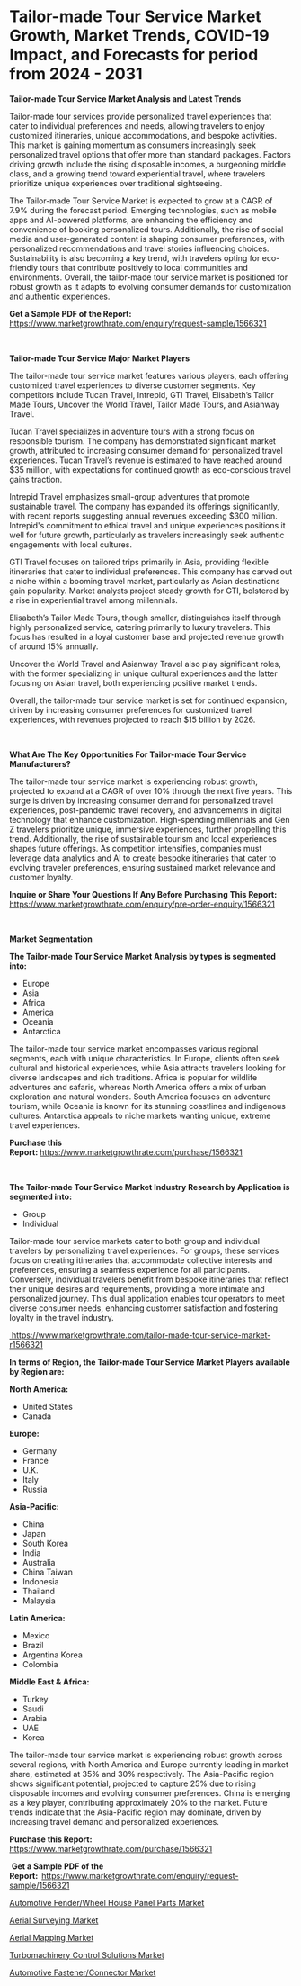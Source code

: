 <p><h1>Tailor-made Tour Service Market Growth, Market Trends, COVID-19 Impact, and Forecasts for period from 2024 - 2031</h1></p><p><strong>Tailor-made Tour Service Market Analysis and Latest Trends</strong></p>
<p><p>Tailor-made tour services provide personalized travel experiences that cater to individual preferences and needs, allowing travelers to enjoy customized itineraries, unique accommodations, and bespoke activities. This market is gaining momentum as consumers increasingly seek personalized travel options that offer more than standard packages. Factors driving growth include the rising disposable incomes, a burgeoning middle class, and a growing trend toward experiential travel, where travelers prioritize unique experiences over traditional sightseeing.</p><p>The Tailor-made Tour Service Market is expected to grow at a CAGR of 7.9% during the forecast period. Emerging technologies, such as mobile apps and AI-powered platforms, are enhancing the efficiency and convenience of booking personalized tours. Additionally, the rise of social media and user-generated content is shaping consumer preferences, with personalized recommendations and travel stories influencing choices. Sustainability is also becoming a key trend, with travelers opting for eco-friendly tours that contribute positively to local communities and environments. Overall, the tailor-made tour service market is positioned for robust growth as it adapts to evolving consumer demands for customization and authentic experiences.</p></p>
<p><strong>Get a Sample PDF of the Report:&nbsp;</strong> <a href="https://www.marketgrowthrate.com/enquiry/request-sample/1566321">https://www.marketgrowthrate.com/enquiry/request-sample/1566321</a></p>
<p>&nbsp;</p>
<p><strong>Tailor-made Tour Service Major Market Players</strong></p>
<p><p>The tailor-made tour service market features various players, each offering customized travel experiences to diverse customer segments. Key competitors include Tucan Travel, Intrepid, GTI Travel, Elisabeth’s Tailor Made Tours, Uncover the World Travel, Tailor Made Tours, and Asianway Travel.</p><p>Tucan Travel specializes in adventure tours with a strong focus on responsible tourism. The company has demonstrated significant market growth, attributed to increasing consumer demand for personalized travel experiences. Tucan Travel’s revenue is estimated to have reached around $35 million, with expectations for continued growth as eco-conscious travel gains traction.</p><p>Intrepid Travel emphasizes small-group adventures that promote sustainable travel. The company has expanded its offerings significantly, with recent reports suggesting annual revenues exceeding $300 million. Intrepid's commitment to ethical travel and unique experiences positions it well for future growth, particularly as travelers increasingly seek authentic engagements with local cultures.</p><p>GTI Travel focuses on tailored trips primarily in Asia, providing flexible itineraries that cater to individual preferences. This company has carved out a niche within a booming travel market, particularly as Asian destinations gain popularity. Market analysts project steady growth for GTI, bolstered by a rise in experiential travel among millennials.</p><p>Elisabeth’s Tailor Made Tours, though smaller, distinguishes itself through highly personalized service, catering primarily to luxury travelers. This focus has resulted in a loyal customer base and projected revenue growth of around 15% annually.</p><p>Uncover the World Travel and Asianway Travel also play significant roles, with the former specializing in unique cultural experiences and the latter focusing on Asian travel, both experiencing positive market trends.</p><p>Overall, the tailor-made tour service market is set for continued expansion, driven by increasing consumer preferences for customized travel experiences, with revenues projected to reach $15 billion by 2026.</p></p>
<p>&nbsp;</p>
<p><strong>What Are The Key Opportunities For Tailor-made Tour Service Manufacturers?</strong></p>
<p><p>The tailor-made tour service market is experiencing robust growth, projected to expand at a CAGR of over 10% through the next five years. This surge is driven by increasing consumer demand for personalized travel experiences, post-pandemic travel recovery, and advancements in digital technology that enhance customization. High-spending millennials and Gen Z travelers prioritize unique, immersive experiences, further propelling this trend. Additionally, the rise of sustainable tourism and local experiences shapes future offerings. As competition intensifies, companies must leverage data analytics and AI to create bespoke itineraries that cater to evolving traveler preferences, ensuring sustained market relevance and customer loyalty.</p></p>
<p><strong>Inquire or Share Your Questions If Any Before Purchasing This Report:</strong> <a href="https://www.marketgrowthrate.com/enquiry/pre-order-enquiry/1566321">https://www.marketgrowthrate.com/enquiry/pre-order-enquiry/1566321</a></p>
<p>&nbsp;</p>
<p><strong>Market Segmentation</strong></p>
<p><strong>The Tailor-made Tour Service Market Analysis by types is segmented into:</strong></p>
<p><ul><li>Europe</li><li>Asia</li><li>Africa</li><li>America</li><li>Oceania</li><li>Antarctica</li></ul></p>
<p><p>The tailor-made tour service market encompasses various regional segments, each with unique characteristics. In Europe, clients often seek cultural and historical experiences, while Asia attracts travelers looking for diverse landscapes and rich traditions. Africa is popular for wildlife adventures and safaris, whereas North America offers a mix of urban exploration and natural wonders. South America focuses on adventure tourism, while Oceania is known for its stunning coastlines and indigenous cultures. Antarctica appeals to niche markets wanting unique, extreme travel experiences.</p></p>
<p><strong>Purchase this Report:&nbsp;</strong><a href="https://www.marketgrowthrate.com/purchase/1566321">https://www.marketgrowthrate.com/purchase/1566321</a></p>
<p>&nbsp;</p>
<p><strong>The Tailor-made Tour Service Market Industry Research by Application is segmented into:</strong></p>
<p><ul><li>Group</li><li>Individual</li></ul></p>
<p><p>Tailor-made tour service markets cater to both group and individual travelers by personalizing travel experiences. For groups, these services focus on creating itineraries that accommodate collective interests and preferences, ensuring a seamless experience for all participants. Conversely, individual travelers benefit from bespoke itineraries that reflect their unique desires and requirements, providing a more intimate and personalized journey. This dual application enables tour operators to meet diverse consumer needs, enhancing customer satisfaction and fostering loyalty in the travel industry.</p></p>
<p><a href="https://www.marketgrowthrate.com/tailor-made-tour-service-market-r1566321">&nbsp;https://www.marketgrowthrate.com/tailor-made-tour-service-market-r1566321</a></p>
<p><strong>In terms of Region, the Tailor-made Tour Service Market Players available by Region are:</strong></p>
<p>
    <p> <strong> North America: </strong>
        <ul>
            <li>United States</li>
            <li>Canada</li>
        </ul>
        </p> 
    <p> <strong> Europe: </strong>
        <ul>
            <li>Germany</li>
            <li>France</li>
            <li>U.K.</li>
            <li>Italy</li>
            <li>Russia</li>
        </ul>
        </p> 
    <p> <strong> Asia-Pacific: </strong>
        <ul>
            <li>China</li>
            <li>Japan</li>
            <li>South Korea</li>
            <li>India</li>
            <li>Australia</li>
            <li>China Taiwan</li>
            <li>Indonesia</li>
            <li>Thailand</li>
            <li>Malaysia</li>
        </ul>
        </p> 
    <p> <strong> Latin America: </strong>
        <ul>
            <li>Mexico</li>
            <li>Brazil</li>
            <li>Argentina Korea</li>
            <li>Colombia</li>
        </ul>
        </p> 
    <p> <strong> Middle East & Africa: </strong>
        <ul>
            <li>Turkey</li>
            <li>Saudi</li>
            <li>Arabia</li>
            <li>UAE</li>
            <li>Korea</li>
        </ul>
    </p>
    </p>
<p><p>The tailor-made tour service market is experiencing robust growth across several regions, with North America and Europe currently leading in market share, estimated at 35% and 30% respectively. The Asia-Pacific region shows significant potential, projected to capture 25% due to rising disposable incomes and evolving consumer preferences. China is emerging as a key player, contributing approximately 20% to the market. Future trends indicate that the Asia-Pacific region may dominate, driven by increasing travel demand and personalized experiences.</p></p>
<p><strong>Purchase this Report: </strong><a href="https://www.marketgrowthrate.com/purchase/1566321">https://www.marketgrowthrate.com/purchase/1566321</a></p>
<p>&nbsp;<strong>Get a Sample PDF of the Report:&nbsp;&nbsp;</strong><a href="https://www.marketgrowthrate.com/enquiry/request-sample/1566321">https://www.marketgrowthrate.com/enquiry/request-sample/1566321</a></p>
<p><strong></strong></p>
<p><p><a href="https://medium.com/@saturn.6/global-automotive-fender-wheel-house-panel-parts-market-exploring-market-share-market-trends-and-b19d718ef387?postPublishedType=repub">Automotive Fender/Wheel House Panel Parts Market</a></p><p><a href="https://www.linkedin.com/pulse/global-aerial-surveying-market-analysis-key-trends-future-ynurc?trackingId=SpkS9yQnQOG8xoyS%2FJ6nvA%3D%3D">Aerial Surveying Market</a></p><p><a href="https://www.linkedin.com/pulse/strategic-market-insights-global-aerial-mapping-2024-zbv1c?trackingId=SwFcSpL%2BSX%2BjsLtYU5Yzbg%3D%3D">Aerial Mapping Market</a></p><p><a href="https://issuu.com/reportprime-2/docs/turbomachinery-control-solutions-ma_fb269c86b96b40">Turbomachinery Control Solutions Market</a></p><p><a href="https://medium.com/@saturn.6/emerging-market-trends-and-regional-analysis-of-automotive-fastener-connector-market-forecasted-for-b5ae47a42d8e?postPublishedType=repub">Automotive Fastener/Connector Market</a></p></p>